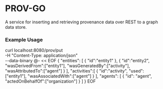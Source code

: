 # PROV-GO
A service for inserting and retrieving provenance data over REST to a graph data store.

### Example Usage
curl localhost:8080/prov/put \
-H "Content-Type: application/json" \
--data-binary @- << EOF 
{
 "entities": [
  {
   "id":"entity1"
  },
  {
  "id":"entity2", 
  "wasDerivedFrom":["entity1"], 
  "wasGeneratedBy":["activity"], 
  "wasAttributedTo":["agent"]
  }
 ],
 "activities":[
  {
   "id":"activity",
   "used":["entity1"],
   "wasAssociatedWith":["agent"]
  }
 ],
 "agents": [
  {
   "id": "agent",
   "actedOnBehalfOf":["organization"]
  }
 ]
}
EOF

